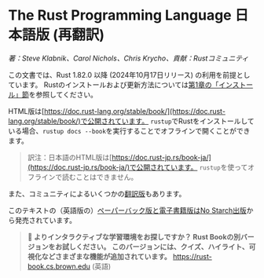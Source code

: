<!--
# The Rust Programming Language
-->
# The Rust Programming Language 日本語版 (再翻訳)

<!--
_by Steve Klabnik, Carol Nichols, and Chris Krycho, with contributions from the
Rust Community_
-->
*著：Steve Klabnik、Carol Nichols、Chris Krycho、貢献：Rustコミュニティ*

<!--
This version of the text assumes you’re using Rust 1.82.0 (released 2024-10-17)
or later. See the [“Installation” section of Chapter 1][install]
to install or update Rust.
-->
この文書では、Rust 1.82.0 以降 (2024年10月17日リリース) の利用を前提としています。
Rustのインストールおよび更新方法については[第1章の「インストール」節][install]を参照してください。

<!--
The HTML format is available online at
[https://doc.rust-lang.org/stable/book/](https://doc.rust-lang.org/stable/book/)
and offline with installations of Rust made with `rustup`; run `rustup doc
--book` to open.
-->
HTML版は[https://doc.rust-lang.org/stable/book/](https://doc.rust-lang.org/stable/book/)で公開されています。
`rustup`でRustをインストールしている場合、`rustup docs --book`を実行することでオフラインで開くことができます。

> 訳注：日本語のHTML版は[https://doc.rust-jp.rs/book-ja/](https://doc.rust-jp.rs/book-ja/)で公開されています。
> `rustup`を使ってオフラインで読むことはできません。

<!--
Several community [translations] are also available.
-->
また、コミュニティによるいくつかの[翻訳版][translations]もあります。

<!--
This text is available in [paperback and ebook format from No Starch
Press][nsprust].
-->
このテキストの（英語版の）[ペーパーバック版と電子書籍版はNo Starch出版][nsprust]から発売されています。

[install]: ch01-01-installation.html
[editions]: appendix-05-editions.html
[nsprust]: https://nostarch.com/rust-programming-language-2nd-edition
[translations]: appendix-06-translation.html

<!--
> **🚨 Want a more interactive learning experience? Try out a different version
> of the Rust Book, featuring: quizzes, highlighting, visualizations, and
> more**: <https://rust-book.cs.brown.edu>
-->
> **🚨 よりインタラクティブな学習環境をお探しですか？ Rust Bookの別バージョンをお試しください。
> このバージョンには、クイズ、ハイライト、可視化などさまざまな機能が追加されています。**
> <https://rust-book.cs.brown.edu> (英語)

